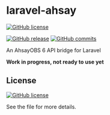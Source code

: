 # laravel-ahsay

[![GitHub license](https://img.shields.io/github/license/connexeon/laravel-ahsay.svg)](https://raw.githubusercontent.com/connexeon/laravel-ahsay/master/LICENSE)

[![GitHub release](https://img.shields.io/github/release/connexeon/laravel-ahsay.svg)](https://github.com/connexeon/laravel-ahsay/releases) [![GitHub commits](https://img.shields.io/github/commits-since/connexeon/laravel-ahsay/1.0.0.svg)](https://github.com/connexeon/laravel-ahsay/commits/1.0.0)

An AhsayOBS 6 API bridge for Laravel

**Work in progress, not ready to use yet**

## License

[![GitHub license](https://img.shields.io/github/license/connexeon/laravel-ahsay.svg)](https://raw.githubusercontent.com/connexeon/laravel-ahsay/master/LICENSE)

See the <LICENSE> file for more details.
